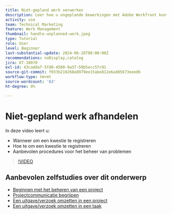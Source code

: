 ```yaml
---
title: Niet-gepland werk verwerken
description: Leer hoe u ongeplande bewerkingen met Adobe Workfront kunt uitvoeren.
activity: use
team: Technical Marketing
feature: Work Management
thumbnail: handle-unplanned-work.jpeg
type: Tutorial
role: User
level: Beginner
last-substantial-update: 2024-06-26T00:00:00Z
recommendations: noDisplay,catalog
jira: KT-10070
exl-id: 43caddaf-5fd8-4580-9a37-59b5ecc57c91
source-git-commit: f033b210268e8979ee15abe812e6ad85673eeedb
workflow-type: tm+mt
source-wordcount: '63'
ht-degree: 0%

---
```


# Niet-gepland werk afhandelen

In deze video leert u:

* Wanneer om een kwestie te registreren
* Hoe te om een kwestie te registreren
* Aanbevolen procedures voor het beheer van problemen

>[!VIDEO](https://video.tv.adobe.com/v/3419488/?quality=12&learn=on)

## Aanbevolen zelfstudies over dit onderwerp

* [Beginnen met het beheren van een project](/help/manage-work/projects/getting-started-manage-a-project.md)
* [Projectcommunicatie begrijpen](/help/manage-work/projects/understand-project-communication.md)
* [Een uitgave/verzoek omzetten in een project](/help/manage-work/issues-requests/create-a-project-from-a-request.md)
* [Een uitgave/verzoek omzetten in een taak](/help/manage-work/issues-requests/convert-issues-to-other-work-items.md)
